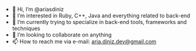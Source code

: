 - 👋 Hi, I’m @ariasdiniz
- 👀 I’m interested in Ruby, C++, Java and everything related to back-end
- 🌱 I’m currently trying to specialize in back-end tools, frameworks and techniques
- 💞️ I’m looking to collaborate on anything
- 📫 How to reach me via e-mail: aria.diniz.dev@gmail.com
